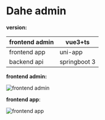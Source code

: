 # Dahe admin



**version:**

| frontend admin | vue3+ts      |
| -------------- | ------------ |
| frontend app   | uni-app      |
| backend api    | springboot 3 |

**frontend admin:**



![frontend admin](https://document-1255680412.cos.ap-guangzhou.myqcloud.com/typora/%E9%A1%B9%E7%9B%AE%E9%A2%84%E8%A7%88.gif)



**frontend app**:



![frontend app](https://document-1255680412.cos.ap-guangzhou.myqcloud.com/typora/%E5%B0%8F%E7%A8%8B%E5%BA%8F%E9%A2%84%E8%A7%88.jpg)

